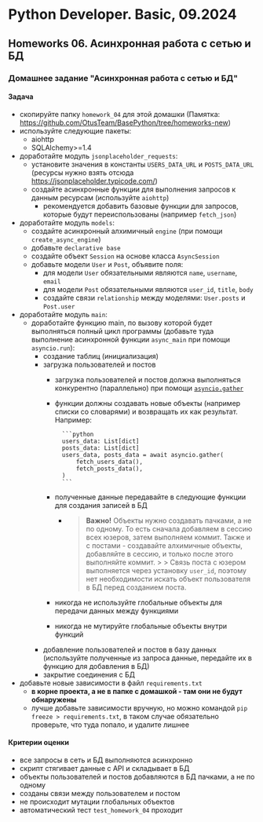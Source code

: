 # Python Developer. Basic, 09.2024

## Homeworks 06. Асинхронная работа с сетью и БД

### Домашнее задание "Асинхронная работа с сетью и БД"

#### Задача

- скопируйте папку `homework_04` для этой домашки (Памятка: <https://github.com/OtusTeam/BasePython/tree/homeworks-new>)
- используйте следующие пакеты:
  - aiohttp
  - SQLAlchemy>=1.4
- доработайте модуль `jsonplaceholder_requests`:
  - установите значения в константы `USERS_DATA_URL` и `POSTS_DATA_URL` (ресурсы нужно взять отсюда <https://jsonplaceholder.typicode.com/>)
  - создайте асинхронные функции для выполнения запросов к данным ресурсам (используйте `aiohttp`)
    - рекомендуется добавить базовые функции для запросов, которые будут переиспользованы (например `fetch_json`)
- доработайте модуль `models`:
  - создайте асинхронный алхимичный `engine` (при помощи `create_async_engine`)
  - добавьте `declarative base`
  - создайте объект `Session` на основе класса `AsyncSession`
  - добавьте модели `User` и `Post`, объявите поля:
    - для модели `User` обязательными являются `name`, `username`, `email`
    - для модели `Post` обязательными являются `user_id`, `title`, `body`
    - создайте связи `relationship` между моделями: `User.posts` и `Post.user`
- доработайте модуль `main`:
  - доработайте функцию main, по вызову которой будет выполняться полный цикл программы
      (добавьте туда выполнение асинхронной функции `async_main` при помощи `asyncio.run`):
    - создание таблиц (инициализация)
    - загрузка пользователей и постов
      - загрузка пользователей и постов должна выполняться конкурентно (параллельно)
              при помощи [`asyncio.gather`](https://docs.python.org/3/library/asyncio-task.html#running-tasks-concurrently)
      - функции должны создавать новые объекты (например списки со словарями) и возвращать их как результат.
              Например:

              ```python
              users_data: List[dict]
              posts_data: List[dict]
              users_data, posts_data = await asyncio.gather(
                  fetch_users_data(),
                  fetch_posts_data(),
              )
              ```

      - полученные данные передавайте в следующие функции для создания записей в БД
        - > **Важно!** Объекты нужно создавать пачками, а не по одному.
                  То есть сначала добавляем в сессию всех юзеров, затем выполняем коммит.
                  Также и с постами - создавайте алхимичные объекты, добавляйте в сессию,
                  и только после этого выполняйте коммит.
                  >
                  > Связь поста с юзером выполняется через установку `user_id`,
                  поэтому нет необходимости искать объект пользователя в БД перед созданием поста.
      - никогда не используйте глобальные объекты для передачи данных между функциями
      - никогда не мутируйте глобальные объекты внутри функций
    - добавление пользователей и постов в базу данных
          (используйте полученные из запроса данные, передайте их в функцию для добавления в БД)
    - закрытие соединения с БД
- добавьте новые зависимости в файл `requirements.txt`
  - **в корне проекта, а не в папке с домашкой - там они не будут обнаружены**
  - лучше добавьте зависимости вручную, но можно командой `pip freeze > requirements.txt`,
    в таком случае обязательно проверьте, что туда попало, и удалите лишнее

#### Критерии оценки

- все запросы в сеть и БД выполняются асинхронно
- скрипт стягивает данные с API и складывает в БД
- объекты пользователей и постов добавляются в БД пачками, а не по одному
- созданы связи между пользователем и постом
- не происходит мутации глобальных объектов
- автоматический тест `test_homework_04` проходит
